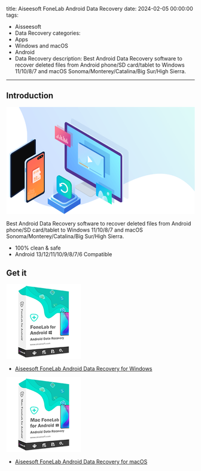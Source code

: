 title: Aiseesoft FoneLab Android Data Recovery
date: 2024-02-05 00:00:00
tags: 
  - Aisseesoft
  - Data Recovery
categories: 
  - Apps
  - Windows and macOS
  - Android
  - Data Recovery
description: Best Android Data Recovery software to recover deleted files from Android phone/SD card/tablet to Windows 11/10/8/7 and macOS Sonoma/Monterey/Catalina/Big Sur/High Sierra.
---

## Introduction

![computer](/images/apps/aiseesoft/android-data-recovery/banner.png)

Best Android Data Recovery software to recover deleted files from Android phone/SD card/tablet to Windows 11/10/8/7 and macOS Sonoma/Monterey/Catalina/Big Sur/High Sierra.

- 100% clean & safe
- Android 13/12/11/10/9/8/7/6 Compatible

## Get it

[![](/images/apps/aiseesoft/android-data-recovery/box-android-data-recovery-for-win.png)](/aiseesoft-android-data-recovery-for-win/)
- [Aiseesoft FoneLab Android Data Recovery for Windows](/aiseesoft-android-data-recovery-for-win/)

[![](/images/apps/aiseesoft/android-data-recovery/box-android-data-recovery-for-mac.png)](/aiseesoft-android-data-recovery-for-mac/)
- [Aiseesoft FoneLab Android Data Recovery for macOS](/aiseesoft-android-data-recovery-for-mac/)
